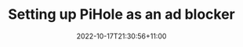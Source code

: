 ---
title: "Setting up PiHole as an ad blocker"
date: 2022-10-17T21:30:56+11:00
summary: "An educational approach to crawling Reddit using Python and AWS EC2 without using Reddit API"
ShowCodeCopyButtons: true
comments: true
showToc: true
tags: ["reddit" ,"crawler", "aws"]
draft: true
---